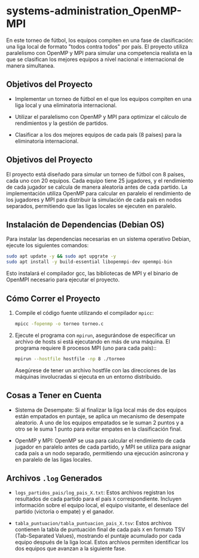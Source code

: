 # systems-administration_OpenMP-MPI

En este torneo de fútbol, los equipos compiten en una fase de clasificación: una liga local de formato "todos contra todos" por país. El proyecto utiliza paralelismo con OpenMP y MPI para simular una competencia realista en la que se clasifican los mejores equipos a nivel nacional e internacional de manera simultanea.

## Objetivos del Proyecto

- Implementar un torneo de fútbol en el que los equipos compiten en una liga local y una eliminatoria internacional.

- Utilizar el paralelismo con OpenMP y MPI para optimizar el cálculo de rendimientos y la gestión de partidos.

- Clasificar a los dos mejores equipos de cada país (8 países) para la eliminatoria internacional.

## Objetivos del Proyecto

El proyecto está diseñado para simular un torneo de fútbol con 8 países, cada uno con 20 equipos. Cada equipo tiene 25 jugadores, y el rendimiento de cada jugador se calcula de manera aleatoria antes de cada partido. La implementación utiliza OpenMP para calcular en paralelo el rendimiento de los jugadores y MPI para distribuir la simulación de cada país en nodos separados, permitiendo que las ligas locales se ejecuten en paralelo.

## Instalación de Dependencias (Debian OS)

Para instalar las dependencias necesarias en un sistema operativo Debian, ejecute los siguientes comandos:

```bash
sudo apt update -y && sudo apt upgrate -y
sudo apt install -y build-essential libopenmpi-dev openmpi-bin
```
Esto instalará el compilador gcc, las bibliotecas de MPI y el binario de OpenMPI necesario para ejecutar el proyecto.

## Cómo Correr el Proyecto

1. Compile el código fuente utilizando el compilador `mpicc`:
   ```bash
   mpicc -fopenmp -o torneo torneo.c
   ```

2. Ejecute el programa con `mpirun`, asegurándose de especificar un archivo de hosts si está ejecutando en más de una máquina. El programa requiere 8 procesos MPI (uno para cada país)::
   ```bash
   mpirun --hostfile hostfile -np 8 ./torneo
   ```
   Asegúrese de tener un archivo hostfile con las direcciones de las máquinas involucradas si ejecuta en un entorno distribuido.


## Cosas a Tener en Cuenta

- Sistema de Desempate: Si al finalizar la liga local más de dos equipos están empatados en puntaje, se aplica un mecanismo de desempate aleatorio. A uno de los equipos empatados se le suman 2 puntos y a otro se le suma 1 punto para evitar empates en la clasificación final.

- OpenMP y MPI: OpenMP se usa para calcular el rendimiento de cada jugador en paralelo antes de cada partido, y MPI se utiliza para asignar cada país a un nodo separado, permitiendo una ejecución asíncrona y en paralelo de las ligas locales.

## Archivos `.log` Generados

- `logs_partidos_pais/log_pais_X.txt`: Estos archivos registran los resultados de cada partido para el país `X` correspondiente. Incluyen información sobre el equipo local, el equipo visitante, el desenlace del partido (victoria o empate) y el ganador.

- `tabla_puntuacion/tabla_puntuacion_pais_X.tsv`: Estos archivos contienen la tabla de puntuación final de cada país `X` en formato TSV (Tab-Separated Values), mostrando el puntaje acumulado por cada equipo después de la liga local. Estos archivos permiten identificar los dos equipos que avanzan a la siguiente fase.

